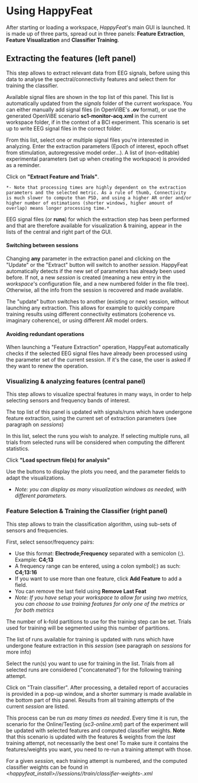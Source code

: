 # Using HappyFeat

After starting or loading a workspace, *HappyFeat*'s main GUI is launched. It is made up of three parts, spread out in 
three panels: **Feature Extraction**, **Feature Visualization** and **Classifier Training**.

## Extracting the features (left panel)

This step allows to extract relevant data from EEG signals, before using this data to analyse the 
spectral/connectivity features and select them for training the classifier.

Available signal files are shown in the top list of this panel. This list is automatically updated from the *signals* folder 
of the current workspace. You can either manually add signal files (in OpenViBE's **.ov** format), or use the generated OpenViBE 
scenario **sc1-monitor-acq.xml** in the current workspace folder, if in the context of a BCI experiment. This scenario is 
set up to write EEG signal files in the correct folder.

From this list, select one or multiple signal files you're interested in analyzing. Enter the extraction parameters 
(Epoch of interest, epoch offset from stimulation, autoregressive model order...). A list of (non-editable) 
experimental parameters (set up when creating the workspace) is provided as a reminder.

Click on **"Extract Feature and Trials"**. 

	*- Note that processing times are highly dependent on the extraction parameters and the selected metric. As a rule of thumb, Connectivity 
	is much slower to compute than PSD, and using a higher AR order and/or higher number of estimations (shorter windows, higher amount of 
	overlap) means longer processing time.*

EEG signal files (or **runs**) for which the extraction step has been performed and that are therefore available 
for visualization & training, appear in the lists of the central and right part of the GUI.


#### Switching between sessions

Changing **any** parameter in the extraction panel and clicking on the "Update" or the "Extract" button will switch 
to another *session*. HappyFeat automatically detects if the new set of parameters has already been used before. 
If not, a new *session* is created (meaning a new entry in the *workspace*'s configuration file, and a new numbered folder in the 
file tree). Otherwise, all the info from the session is recovered and made available.

The "update" button switches to another (existing or new) session, without launching any extraction. This allows for example to 
quickly compare training results using different connectivity estimators (coherence vs. imaginary coherence), or using different AR model orders.

#### Avoiding redundant operations

When launching a "Feature Extraction" operation, HappyFeat automatically checks if the selected EEG signal files have already been processed 
using the parameter set of the current session. If it's the case, the user is asked if they want to renew the operation. 


### Visualizing & analyzing features (central panel)

This step allows to visualize spectral features in many ways, in order to help selecting sensors and frequency bands of interest.

The top list of this panel is updated with signals/runs which have undergone feature extraction, using the current set of extraction 
parameters (see paragraph on *sessions*)

In this list, select the runs you wish to analyze. If selecting multiple runs, all trials from selected runs will be considered when computing the different statistics.

Click **"Load spectrum file(s) for analysis"**

Use the buttons to display the plots you need, and the parameter fields to adapt the visualizations.
  - *Note: you can display as many visualization windows as needed, with different parameters.*

### Feature Selection & Training the Classifier (right panel)

This step allows to train the classification algorithm, using sub-sets of sensors and frequencies.  

First, select sensor/frequency pairs:
  - Use this format: **Electrode;Frequency** separated with a semicolon (;). Example: **C4;13**
  - A frequency range can be entered, using a colon symbol(:) as such: **C4;13:16**
  - If you want to use more than one feature, click **Add Feature** to add a field. 
  - You can remove the last field using **Remove Last Feat**
  - *Note: If you have setup your workspace to allow for using two metrics, you can choose to use training features for only one of the metrics or for both metrics* 

The number of k-fold partitions to use for the training step can be set. Trials used for training will be segmented using this number of partitions.

The list of runs available for training is updated with runs which have undergone feature extraction in this *session* 
(see paragraph on *sessions* for more info)

Select the run(s) you want to use for training in the list. Trials from all selected runs are considered ("concatenated") for the following training attempt.

Click on "Train classifier". After processing, a detailed report of accuracies is provided in a pop-up window, 
and a shorter summary is made available in the bottom part of this panel.
Results from all training attempts of the current *session* are listed.

This process can be run *as many times as needed*. Every time it is run, the scenario for the Online/Testing (*sc3-online.xml*) part of the experiment will 
be updated with selected features and computed classifier weights. **Note** that this scenario is updated with the features & weights from the *last* training 
attempt, not necessarily the best one! To make sure it contains the features/weights you want, you need to re-run a training attempt with those.
  
For a given *session*, each training attempt is numbered, and the computed classifier weights can be found in 
*<happyfeat_install>/<currentWorkspace>/sessions/<sessionNb>/train/classifier-weights-<nb>.xml* 